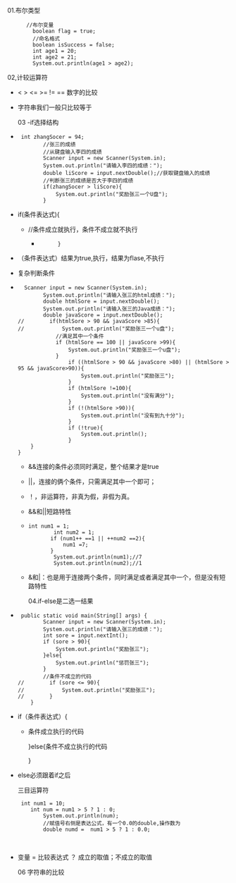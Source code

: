 01.布尔类型

```
      //布尔变量
        boolean flag = true;
        //命名格式
        boolean isSuccess = false;
        int age1 = 20;
        int age2 = 21;
        System.out.println(age1 > age2);
```

02,计较运算符

+ <    >     <=   >=    !=     == 数字的比较

+ 字符串我们一般只比较等于

  03 -if选择结构

+ ```
   int zhangSocer = 94;
          //张三的成绩
          //从键盘输入李四的成绩
          Scanner input = new Scanner(System.in);
          System.out.println("请输入李四的成绩：");
          double liScore = input.nextDouble();//获取键盘输入的成绩
          //判断张三的成绩是否大于李四的成绩
          if(zhangSocer > liScore){
              System.out.println("奖励张三一个U盘");
          }
  ```

+ if(条件表达式){

  + //条件成立就执行，条件不成立就不执行
    +  			}

+ （条件表达式）结果为true,执行，结果为flase,不执行

+ 复杂判断条件

+ ```
    Scanner input = new Scanner(System.in);
          System.out.println("请输入张三的html成绩：");
          double htmlSore = input.nextDouble();
          System.out.println("请输入张三的Java成绩：");
          double javaScore = input.nextDouble();
  //        if(htmlSore > 90 && javaScore >85){
  //            System.out.println("奖励张三一个u盘");
              //满足其中一个条件
              if (htmlSore == 100 || javaScore >99){
                  System.out.println("奖励张三一个u盘");
              }
                  if ((htmlSore > 90 && javaScore >80) || (htmlSore > 95 && javaScore>90)){
                      System.out.println("奖励张三");
                  }
                  if (htmlSore !=100){
                      System.out.println("没有满分");
                  }
                  if (!(htmlSore >90)){
                      System.out.println("没有到九十分");
                  }
                  if (!true){
                      System.out.println();
                  }
      }
  }
  ```

  + &&连接的条件必须同时满足，整个结果才是true

  + ||，连接的俩个条件，只需满足其中一个即可；

  + ！，非运算符，非真为假，非假为真。

  + &&和||短路特性

  + ```
    int num1 = 1;
            int num2 = 1;
           if (num1++ ==1 || ++num2 ==2){
               num1 =7;
           }
            System.out.println(num1);//7
            System.out.println(num2);//1
    ```

  + &和|：也是用于连接两个条件，同时满足或者满足其中一个，但是没有短路特性

    04.if-else是二选一结果

+ ```
   public static void main(String[] args) {
          Scanner input = new Scanner(System.in);
          System.out.println("请输入张三的成绩：");
          int sore = input.nextInt();
          if (sore > 90){
              System.out.println("奖励张三");
          }else{
              System.out.println("惩罚张三");
          }
          //条件不成立的代码
  //        if (sore <= 90){
  //            System.out.println("奖励张三");
  //        }
      }
  ```

+ if（条件表达式）{

  + 条件成立执行的代码

    }else{条件不成立执行的代码

    }

+ else必须跟着if之后

  三目运算符

  ```
   int num1 = 10;
      int num = num1 > 5 ? 1 : 0;
          System.out.println(num);
          //赋值号右侧是表达公式，有一个0.0的double,操作数为
          double numd =  num1 > 5 ? 1 : 0.0;
  ```

  ​

+ 变量 = 比较表达式 ？ 成立的取值；不成立的取值

  06 字符串的比较

  ​